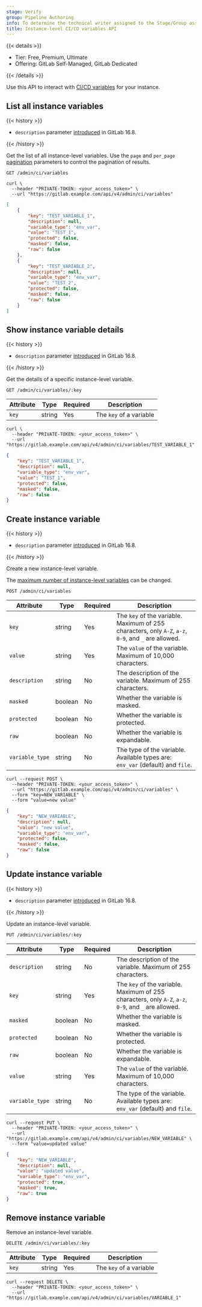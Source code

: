 ```yaml
---
stage: Verify
group: Pipeline Authoring
info: To determine the technical writer assigned to the Stage/Group associated with this page, see https://handbook.gitlab.com/handbook/product/ux/technical-writing/#assignments
title: Instance-level CI/CD variables API
---
```


{{< details >}}

- Tier: Free, Premium, Ultimate
- Offering: GitLab Self-Managed, GitLab Dedicated

{{< /details >}}

Use this API to interact with [CI/CD variables](../ci/variables/_index.md#for-an-instance) for your instance.

## List all instance variables

{{< history >}}

- `description` parameter [introduced](https://gitlab.com/gitlab-org/gitlab/-/issues/418331) in GitLab 16.8.

{{< /history >}}

Get the list of all instance-level variables. Use the `page` and `per_page` [pagination](rest/_index.md#offset-based-pagination)
parameters to control the pagination of results.

```plaintext
GET /admin/ci/variables
```

```shell
curl \
  --header "PRIVATE-TOKEN: <your_access_token>" \
  --url "https://gitlab.example.com/api/v4/admin/ci/variables"
```

```json
[
    {
        "key": "TEST_VARIABLE_1",
        "description": null,
        "variable_type": "env_var",
        "value": "TEST_1",
        "protected": false,
        "masked": false,
        "raw": false
    },
    {
        "key": "TEST_VARIABLE_2",
        "description": null,
        "variable_type": "env_var",
        "value": "TEST_2",
        "protected": false,
        "masked": false,
        "raw": false
    }
]
```

## Show instance variable details

{{< history >}}

- `description` parameter [introduced](https://gitlab.com/gitlab-org/gitlab/-/issues/418331) in GitLab 16.8.

{{< /history >}}

Get the details of a specific instance-level variable.

```plaintext
GET /admin/ci/variables/:key
```

| Attribute | Type    | Required | Description |
|-----------|---------|----------|-------------|
| `key`     | string  | Yes      | The `key` of a variable |

```shell
curl \
  --header "PRIVATE-TOKEN: <your_access_token>" \
  --url "https://gitlab.example.com/api/v4/admin/ci/variables/TEST_VARIABLE_1"
```

```json
{
    "key": "TEST_VARIABLE_1",
    "description": null,
    "variable_type": "env_var",
    "value": "TEST_1",
    "protected": false,
    "masked": false,
    "raw": false
}
```

## Create instance variable

{{< history >}}

- `description` parameter [introduced](https://gitlab.com/gitlab-org/gitlab/-/issues/418331) in GitLab 16.8.

{{< /history >}}

Create a new instance-level variable.

The [maximum number of instance-level variables](../administration/instance_limits.md#cicd-variable-limits) can be changed.

```plaintext
POST /admin/ci/variables
```

| Attribute       | Type    | Required | Description |
|-----------------|---------|----------|-------------|
| `key`           | string  | Yes      | The `key` of the variable. Maximum of 255 characters, only `A-Z`, `a-z`, `0-9`, and `_` are allowed. |
| `value`         | string  | Yes      | The `value` of the variable. Maximum of 10,000 characters. |
| `description`   | string  | No       | The description of the variable. Maximum of 255 characters. |
| `masked`        | boolean | No       | Whether the variable is masked. |
| `protected`     | boolean | No       | Whether the variable is protected. |
| `raw`           | boolean | No       | Whether the variable is expandable. |
| `variable_type` | string  | No       | The type of the variable. Available types are: `env_var` (default) and `file`. |

```shell
curl --request POST \
  --header "PRIVATE-TOKEN: <your_access_token>" \
  --url "https://gitlab.example.com/api/v4/admin/ci/variables" \
  --form "key=NEW_VARIABLE" \
  --form "value=new value"
```

```json
{
    "key": "NEW_VARIABLE",
    "description": null,
    "value": "new value",
    "variable_type": "env_var",
    "protected": false,
    "masked": false,
    "raw": false
}
```

## Update instance variable

{{< history >}}

- `description` parameter [introduced](https://gitlab.com/gitlab-org/gitlab/-/issues/418331) in GitLab 16.8.

{{< /history >}}

Update an instance-level variable.

```plaintext
PUT /admin/ci/variables/:key
```

| Attribute       | Type    | Required | Description |
|-----------------|---------|----------|-------------|
| `description`   | string  | No       | The description of the variable. Maximum of 255 characters. |
| `key`           | string  | Yes      | The `key` of the variable. Maximum of 255 characters, only `A-Z`, `a-z`, `0-9`, and `_` are allowed. |
| `masked`        | boolean | No       | Whether the variable is masked. |
| `protected`     | boolean | No       | Whether the variable is protected. |
| `raw`           | boolean | No       | Whether the variable is expandable. |
| `value`         | string  | Yes      | The `value` of the variable. Maximum of 10,000 characters. |
| `variable_type` | string  | No       | The type of the variable. Available types are: `env_var` (default) and `file`. |

```shell
curl --request PUT \
  --header "PRIVATE-TOKEN: <your_access_token>" \
  --url "https://gitlab.example.com/api/v4/admin/ci/variables/NEW_VARIABLE" \
  --form "value=updated value"
```

```json
{
    "key": "NEW_VARIABLE",
    "description": null,
    "value": "updated value",
    "variable_type": "env_var",
    "protected": true,
    "masked": true,
    "raw": true
}
```

## Remove instance variable

Remove an instance-level variable.

```plaintext
DELETE /admin/ci/variables/:key
```

| Attribute | Type   | Required | Description |
|-----------|--------|----------|-------------|
| `key`     | string | Yes      | The `key` of a variable |

```shell
curl --request DELETE \
  --header "PRIVATE-TOKEN: <your_access_token>" \
  --url "https://gitlab.example.com/api/v4/admin/ci/variables/VARIABLE_1"
```
